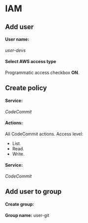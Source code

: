 <div>
<h1>IAM</h1>
<h2>Add user</h2>
<h4>User name:</h4>

<p>

*user-devs*

</p>

<h4>Select AWS access type</h4>

<p>

Programmatic access checkbox **ON**.

</p>

<h2>Create policy</h2>
<h4>Service:</h4>

<p>
	
*CodeCommit*

</p>

<h4>Actions:</h4>

<p>
	
All CodeCommit actions.
Access level:
- List.
- Read.
- Write.

</p>

<h4>Service:</h4>

<p>
	
*CodeCommit*

</p>

<h2>Add user to group</h2>
<h4>Create group:</h4>

<p>
	
**Group name:** user-git

</p>

<h4></h4>

</div>